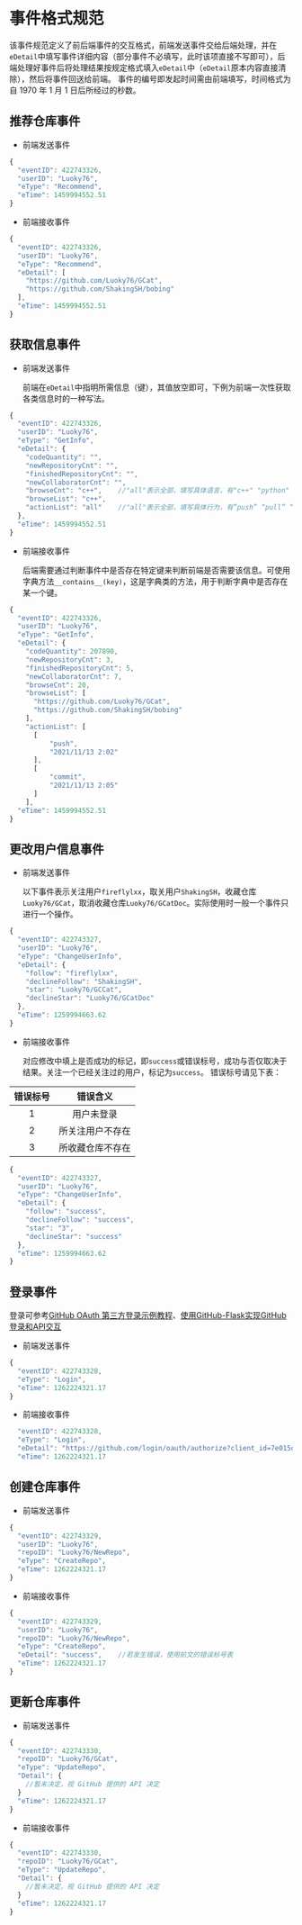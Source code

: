 # 事件格式规范
  该事件规范定义了前后端事件的交互格式，前端发送事件交给后端处理，并在`eDetail`中填写事件详细内容（部分事件不必填写，此时该项直接不写即可），后端处理好事件后将处理结果按规定格式填入`eDetail`中（`eDetail`原本内容直接清除），然后将事件回送给前端。
  事件的编号即发起时间需由前端填写，时间格式为自 1970 年 1 月 1 日后所经过的秒数。

## 推荐仓库事件
+ 前端发送事件
```js
{
  "eventID": 422743326,
  "userID": "Luoky76",
  "eType": "Recommend",
  "eTime": 1459994552.51
}
```
+ 前端接收事件
```js
{
  "eventID": 422743326,
  "userID": "Luoky76",
  "eType": "Recommend",
  "eDetail": [
    "https://github.com/Luoky76/GCat",
    "https://github.com/ShakingSH/bobing"
  ],
  "eTime": 1459994552.51
}
```
## 获取信息事件
+ 前端发送事件

  前端在`eDetail`中指明所需信息（键），其值放空即可，下例为前端一次性获取各类信息时的一种写法。
```js
{
  "eventID": 422743326,
  "userID": "Luoky76",
  "eType": "GetInfo",
  "eDetail": {
    "codeQuantity": "",
    "newRepositoryCnt": "",
    "finishedRepositoryCnt": "",
    "newCollaboratorCnt": "",
    "browseCnt": "c++",    //"all"表示全部，填写具体语言，有"c++" "python" "java" "git" "other" "all"五种取值
    "browseList": "c++",
    "actionList": "all"    //"all"表示全部，填写具体行为，有”push” “pull” “commit” “merge” “remote” "all"六种取值
  },
  "eTime": 1459994552.51
}
```
+ 前端接收事件

  后端需要通过判断事件中是否存在特定键来判断前端是否需要该信息。可使用字典方法`__contains__(key)`，这是字典类的方法，用于判断字典中是否存在某一个键。
```js
{
  "eventID": 422743326,
  "userID": "Luoky76",
  "eType": "GetInfo",
  "eDetail": {
    "codeQuantity": 207890,
    "newRepositoryCnt": 3,
    "finishedRepositoryCnt": 5,
    "newCollaboratorCnt": 7,
    "browseCnt": 20, 
    "browseList": [
      "https://github.com/Luoky76/GCat",
      "https://github.com/ShakingSH/bobing"
    ],
    "actionList": [
      [
          "push",
          "2021/11/13 2:02"
      ],
      [
          "commit",
          "2021/11/13 2:05"
      ]
    ],
  "eTime": 1459994552.51
}
```
## 更改用户信息事件
+ 前端发送事件

  以下事件表示关注用户`fireflylxx`，取关用户`ShakingSH`，收藏仓库`Luoky76/GCat`，取消收藏仓库`Luoky76/GCatDoc`。实际使用时一般一个事件只进行一个操作。
```js
{
  "eventID": 422743327,
  "userID": "Luoky76",
  "eType": "ChangeUserInfo",
  "eDetail": {
    "follow": "fireflylxx",
    "declineFollow": "ShakingSH",
    "star": "Luoky76/GCCat",
    "declineStar": "Luoky76/GCatDoc"
  },
  "eTime": 1259994663.62
}
```

+ 前端接收事件

  对应修改中填上是否成功的标记，即`success`或错误标号，成功与否仅取决于结果。关注一个已经关注过的用户，标记为`success`。
  错误标号请见下表：

错误标号 | 错误含义
:---: | :---: 
1 | 用户未登录
2 | 所关注用户不存在
3 | 所收藏仓库不存在

```js
{
  "eventID": 422743327,
  "userID": "Luoky76",
  "eType": "ChangeUserInfo",
  "eDetail": {
    "follow": "success",
    "declineFollow": "success",
    "star": "3",
    "declineStar": "success"
  },
  "eTime": 1259994663.62
}
```

## 登录事件
登录可参考[GitHub OAuth 第三方登录示例教程](http://www.ruanyifeng.com/blog/2019/04/github-oauth.html)、[使用GitHub-Flask实现GitHub登录和API交互](https://zhuanlan.zhihu.com/p/39026635)

+ 前端发送事件

```js
{
  "eventID": 422743328,
  "eType": "Login",
  "eTime": 1262224321.17
}
```

+ 前端接收事件

```js
  "eventID": 422743328,
  "eType": "Login",
  "eDetail": "https://github.com/login/oauth/authorize?client_id=7e015d8ce32370079895&redirect_uri=http://localhost:8080/oauth/redirect",
  "eTime": 1262224321.17
```

## 创建仓库事件
+ 前端发送事件

```js
{
  "eventID": 422743329,
  "userID": "Luoky76",
  "repoID": "Luoky76/NewRepo",
  "eType": "CreateRepo",
  "eTime": 1262224321.17
}
```

+ 前端接收事件

```js
{
  "eventID": 422743329,
  "userID": "Luoky76",
  "repoID": "Luoky76/NewRepo",
  "eType": "CreateRepo",
  "eDetail": "success",    //若发生错误，使用前文的错误标号表
  "eTime": 1262224321.17
}
```

## 更新仓库事件
+ 前端发送事件

```js
{
  "eventID": 422743330,
  "repoID": "Luoky76/GCat",
  "eType": "UpdateRepo",
  "Detail": {
    //暂未决定，视 GitHub 提供的 API 决定
  }
  "eTime": 1262224321.17
}
```

+ 前端接收事件

```js
{
  "eventID": 422743330,
  "repoID": "Luoky76/GCat",
  "eType": "UpdateRepo",
  "Detail": {
    //暂未决定，视 GitHub 提供的 API 决定
  }
  "eTime": 1262224321.17
}
```